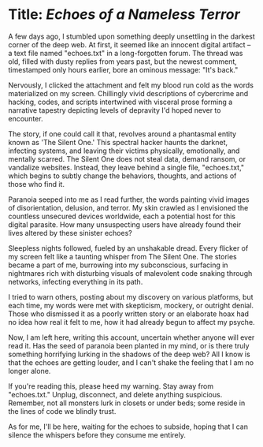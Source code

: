 # Title: *Echoes of a Nameless Terror*

A few days ago, I stumbled upon something deeply unsettling in the darkest corner of the deep web. At first, it seemed like an innocent digital artifact – a text file named "echoes.txt" in a long-forgotten forum. The thread was old, filled with dusty replies from years past, but the newest comment, timestamped only hours earlier, bore an ominous message: "It's back."

Nervously, I clicked the attachment and felt my blood run cold as the words materialized on my screen. Chillingly vivid descriptions of cybercrime and hacking, codes, and scripts intertwined with visceral prose forming a narrative tapestry depicting levels of depravity I'd hoped never to encounter.

The story, if one could call it that, revolves around a phantasmal entity known as 'The Silent One.' This spectral hacker haunts the darknet, infecting systems, and leaving their victims physically, emotionally, and mentally scarred. The Silent One does not steal data, demand ransom, or vandalize websites. Instead, they leave behind a single file, "echoes.txt," which begins to subtly change the behaviors, thoughts, and actions of those who find it.

Paranoia seeped into me as I read further, the words painting vivid images of disorientation, delusion, and terror. My skin crawled as I envisioned the countless unsecured devices worldwide, each a potential host for this digital parasite. How many unsuspecting users have already found their lives altered by these sinister echoes?

Sleepless nights followed, fueled by an unshakable dread. Every flicker of my screen felt like a taunting whisper from The Silent One. The stories became a part of me, burrowing into my subconscious, surfacing in nightmares rich with disturbing visuals of malevolent code snaking through networks, infecting everything in its path.

I tried to warn others, posting about my discovery on various platforms, but each time, my words were met with skepticism, mockery, or outright denial. Those who dismissed it as a poorly written story or an elaborate hoax had no idea how real it felt to me, how it had already begun to affect my psyche.

Now, I am left here, writing this account, uncertain whether anyone will ever read it. Has the seed of paranoia been planted in my mind, or is there truly something horrifying lurking in the shadows of the deep web? All I know is that the echoes are getting louder, and I can't shake the feeling that I am no longer alone.

If you're reading this, please heed my warning. Stay away from "echoes.txt." Unplug, disconnect, and delete anything suspicious. Remember, not all monsters lurk in closets or under beds; some reside in the lines of code we blindly trust.

As for me, I'll be here, waiting for the echoes to subside, hoping that I can silence the whispers before they consume me entirely.